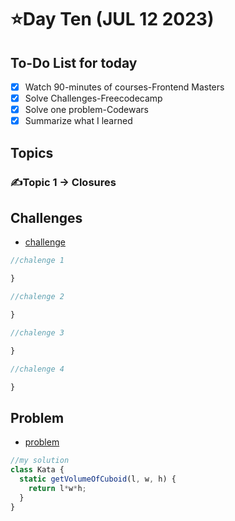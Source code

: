 # ⭐️Day Ten (JUL 12 2023)

## To-Do List for today
- [x] Watch 90-minutes of courses-Frontend Masters
- [x] Solve Challenges-Freecodecamp
- [x] Solve one problem-Codewars
- [x] Summarize what I learned

## Topics
### ✍️Topic 1 -> Closures



## Challenges
- [challenge](https://github.com/orjwan-alrajaby/gsg-expressjs-backend-training-2023/blob/main/learning-sprint-1/week2-day2-tasks/tasks.md)
```javascript
//chalenge 1

}
```

```javascript
//chalenge 2

}
```

```javascript
//chalenge 3

}
```

```javascript
//chalenge 4

}
```

## Problem
- [problem](https://www.codewars.com/kata/58261acb22be6e2ed800003a/train/javascript)
```javascript
//my solution
class Kata {
  static getVolumeOfCuboid(l, w, h) {
    return l*w*h;
  }
}
```



